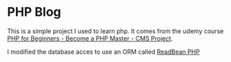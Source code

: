 # PHP Blog
This is a simple project I used to learn php. It comes from the udemy course [PHP for Beginners - Become a PHP Master - CMS Project](http://www.udemy.com/course/php-for-complete-beginners-includes-msql-object-oriented/).

I modified the database acces to use an ORM called [ReadBean PHP](https://www.redbeanphp.com/index.php)
